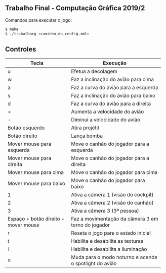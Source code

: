 ## Trabalho Final - Computação Gráfica 2019/2
Comandos para executar o jogo:
```sh
$ make
$ ./trabalhocg <caminho_do_config.xml>
```

## Controles
| Tecla | Execução |
| ------ | ------ |
| u | Efetua a decolagem |
| w | Faz a inclinação do avião para cima |
| a | Faz a curva do avião para a esquerda |
| s | Faz a inclinação do avião para baixo |
| d | Faz a curva do avião para a direita |
| + | Aumenta a velocidade do avião |
| - | Diminui a velocidade do avião |
| Botão esquerdo | Atira projétil |
| Botão direito | Lança bomba |
| Mover mouse para esquerda | Move o canhão do jogador para a esquerda |
| Mover mouse para direita | Move o canhão do jogador para a direita |
| Mover mouse para cima | Move o canhão do jogador para cima |
| Mover mouse para baixo | Move o canhão do jogador para baixo |
| 1 | Ativa a câmera 1 (visão do cockpit) |
| 2 | Ativa a câmera 2 (visão do canhão) |
| 3 | Ativa a câmera 3 (3ª pessoa) |
| Espaço + botão direito + mover mouse | Faz a movimentação da câmera 3 em torno do jogador |
| r | Reseta o jogo para o estado inicial |
| t | Habilita e desabilita as texturas |
| l | Habilita e desabilita a iluminação |
| n | Muda para o modo noturno e acende o spotlight do avião |